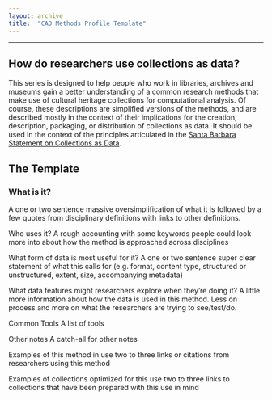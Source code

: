 ```yaml
---
layout: archive
title:  "CAD Methods Profile Template"
---
```

---

## How do researchers use collections as data?

This series is designed to help people who work in libraries, archives and museums gain a better understanding of a common research methods that make use of cultural heritage collections for computational analysis. Of course, these descriptions are simplified versions of the methods, and are described mostly in the context of their implications for the creation, description, packaging, or distribution of collections as data. It should be used in the context of the principles articulated in the [Santa Barbara Statement on Collections as Data](https://collectionsasdata.github.io/statement/). 

## The Template

### What is it? 
A one or two sentence massive oversimplification of what it is followed by a few quotes from disciplinary definitions with links to other definitions.

Who uses it? 
A rough accounting with some keywords people could look more into about how the method is approached across disciplines 

What form of data is most useful for it? A one or two sentence super clear statement of what this calls for (e.g. format, content type, structured or unstructured, extent, size, accompanying metadata)

What data features might researchers explore when they’re doing it? A little more information about how the data is used in this method. Less on process and more on what the researchers are trying to see/test/do.

Common Tools A list of tools

Other notes A catch-all for other notes

Examples of this method in use two to three links or citations from researchers using this method

Examples of collections optimized for this use two to three links to collections that have been prepared with this use in mind

